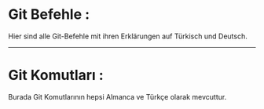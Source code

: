 # Git Befehle :

Hier sind alle Git-Befehle mit ihren Erklärungen auf Türkisch und Deutsch.

------
# Git Komutları :

Burada Git Komutlarının hepsi Almanca ve Türkçe olarak mevcuttur.